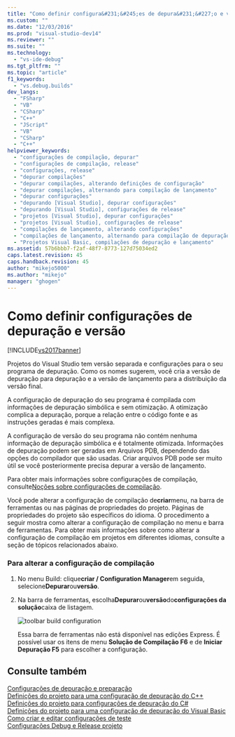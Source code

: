 ```yaml
---
title: "Como definir configura&#231;&#245;es de depura&#231;&#227;o e vers&#227;o | Microsoft Docs"
ms.custom: ""
ms.date: "12/03/2016"
ms.prod: "visual-studio-dev14"
ms.reviewer: ""
ms.suite: ""
ms.technology: 
  - "vs-ide-debug"
ms.tgt_pltfrm: ""
ms.topic: "article"
f1_keywords: 
  - "vs.debug.builds"
dev_langs: 
  - "FSharp"
  - "VB"
  - "CSharp"
  - "C++"
  - "JScript"
  - "VB"
  - "CSharp"
  - "C++"
helpviewer_keywords: 
  - "configurações de compilação, depurar"
  - "configurações de compilação, release"
  - "configurações, release"
  - "depurar compilações"
  - "depurar compilações, alterando definições de configuração"
  - "depurar compilações, alternando para compilação de lançamento"
  - "depurar configurações"
  - "depurando [Visual Studio], depurar configurações"
  - "depurando [Visual Studio], configurações de release"
  - "projetos [Visual Studio], depurar configurações"
  - "projetos [Visual Studio], configurações de release"
  - "compilações de lançamento, alterando configurações"
  - "compilações de lançamento, alternando para compilação de depuração"
  - "Projetos Visual Basic, compilações de depuração e lançamento"
ms.assetid: 57b6bbb7-f2af-48f7-8773-127d75034ed2
caps.latest.revision: 45
caps.handback.revision: 45
author: "mikejo5000"
ms.author: "mikejo"
manager: "ghogen"
---
```

# Como definir configura&#231;&#245;es de depura&#231;&#227;o e vers&#227;o
[!INCLUDE[vs2017banner](../code-quality/includes/vs2017banner.md)]

Projetos do Visual Studio tem versão separada e configurações para o seu programa de depuração.  Como os nomes sugerem, você cria a versão de depuração para depuração e a versão de lançamento para a distribuição da versão final.  
  
 A configuração de depuração do seu programa é compilada com informações de depuração simbólica e sem otimização.  A otimização complica a depuração, porque a relação entre o código fonte e as instruções geradas é mais complexa.  
  
 A configuração de versão do seu programa não contém nenhuma informação de depuração simbólica e é totalmente otimizada.  Informações de depuração podem ser geradas em Arquivos PDB, dependendo das opções do compilador que são usadas.  Criar arquivos PDB pode ser muito útil se você posteriormente precisa depurar a versão de lançamento.  
  
 Para obter mais informações sobre configurações de compilação, consulte[Noções sobre configurações de compilação](../ide/understanding-build-configurations.md).  
  
 Você pode alterar a configuração de compilação de**criar**menu, na barra de ferramentas ou nas páginas de propriedades do projeto.  Páginas de propriedades do projeto são específicos do idioma.  O procedimento a seguir mostra como alterar a configuração de compilação no menu e barra de ferramentas.  Para obter mais informações sobre como alterar a configuração de compilação em projetos em diferentes idiomas, consulte a seção de tópicos relacionados abaixo.  
  
### Para alterar a configuração de compilação  
  
1.  No menu Build: clique**criar \/ Configuration Manager**em seguida, selecione**Depurar**ou**versão**.  
  
2.  Na barra de ferramentas, escolha**Depurar**ou**versão**do**configurações da solução**caixa de listagem.  
  
     ![toolbar build configuration](../debugger/media/toolbarbuildconfiguration.png "ToolbarBuildConfiguration")  
  
     Essa barra de ferramentas não está disponível nas edições Express.  É possível usar os itens de menu **Solução de Compilação F6** e de **Iniciar Depuração F5** para escolher a configuração.  
  
## Consulte também  
 [Configurações de depuração e preparação](../debugger/debugger-settings-and-preparation.md)   
 [Definições do projeto para uma configuração de depuração do C\+\+](../debugger/project-settings-for-a-cpp-debug-configuration.md)   
 [Definições do projeto para configurações de depuração do C\#](../debugger/project-settings-for-csharp-debug-configurations.md)   
 [Definições do projeto para uma configuração de depuração do Visual Basic](../debugger/project-settings-for-a-visual-basic-debug-configuration.md)   
 [Como criar e editar configurações de teste](../ide/how-to-create-and-edit-configurations.md)   
 [Configurações Debug e Release projeto](http://msdn.microsoft.com/pt-br/0440b300-0614-4511-901a-105b771b236e)